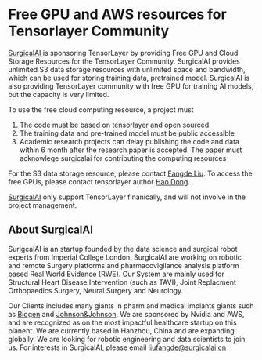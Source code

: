 # Free GPU and AWS resources for Tensorlayer Community

[SurgicalAI ](www.surgicalai.cn) is sponsoring TensorLayer by providing Free GPU and Cloud Storage Resources for the TensorLayer Community.
SurgicalAI provides unlimited S3 data storage resources with unlimited space and bandwidth, which can be used for storing training data, pretrained model. SurgicalAI is also providing TensorLayer community with free GPU for training AI models, but the capacity is very limited.

To use the free cloud computing resource, a project must 
1. The code must be based on tensorlayer and open sourced
2. The training data and pre-trained model must be public accessible
3.  Academic research projects can delay publishing the code and data within 6 month after the research paper is accepted. The paper must acknowlege surgicalai for contributing the computing resources


For the S3 data storage resource, please contact [Fangde Liu](liufangde@surgicalai.cn). 
To access the free GPUs, please contact tensorlayer author [Hao Dong](hao.dong@pku.edu.cn).

[SurgicalAI](www.surgicalai.cn) only support TensorLayer finanically, and will not involve in the project management.


## About SurgicalAI

SurigcalAI is an startup founded by the data science and surgical robot experts from Imperial College London. 
SurgicalAI are working on robotic and remote Surgery platforms and pharmacovigilance analysis platform based Real World Evidence (RWE). 
Our System are mainly used for Structural Heart Disease Intervention (such as TAVI), Joint Replacment Orthopaedics Surgery, Neural Surgery and Neurology.

Our Clients includes many giants in pharm and medical implants giants such as [Biogen](https://www.biogen.com/) and [Johnson&Johnson](https://www.jnj.com/). 
We are sponsored by Nvidia and AWS, and are recognized as on the most impactful healthcare startup on this planent. 
We are currently based in Hanzhou, China and are expanding globally. 
We are looking for robotic engineering and data scientists to join us.
For interests in SurgicalAI, please email liufangde@surgicalai.cn


